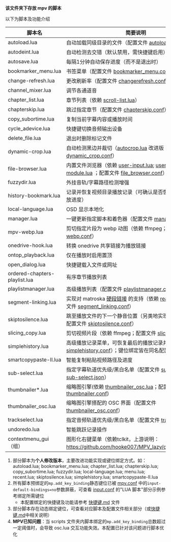 **该文件夹下存放 mpv 的脚本**

以下为脚本及功能介绍

| 脚本名 | 简要说明 |
| --- | --- |
| autoload.lua | 自动加载同级目录的文件（配置文件 [autoload.conf](../script-opts/autoload.conf)） |
| autodeint.lua        | 自动检测去交错（默认禁用，需快捷键启用）       |
| autosave.lua         | 每隔1分钟自动保存进度（而不是退出时）    |
| bookmarker_menu.lua | 书签菜单（配置文件 [bookmarker_menu.conf](../script-opts/bookmarker_menu.conf)） |
| change-refresh.lua   | 更改刷新率（配置文件 [changerefresh.conf](../script-opts/changerefresh.conf)） |
| channel_mixer.lua    | 调节各通道音                             |
| chapter_list.lua | 章节列表（依赖 [scroll-list.lua](../script-modules/scroll-list.lua)） |
| chapterskip.lua | 跳过指定章节（配置文件 [chapterskip.conf](../script-opts/chapterskip.conf)） |
| copy_subortime.lua | 复制当前字幕内容或播放时间 |
| cycle_adevice.lua | 快捷键切换音频输出设备 |
| delete_file.lua | 退出时删除标记文件 |
| dynamic-crop.lua | 自动检测黑边并裁切（[autocrop.lua](https://github.com/mpv-player/mpv/blob/master/TOOLS/lua/autocrop.lua) 改进版；配置文件 [dynamic_crop.conf](../script-opts/dynamic_crop.conf)） |
| file-browser.lua | 内置文件浏览器（依赖 [user-input.lua](../scripts/user-input.lua); [user-input-module.lua](../script-modules/user-input-module.lua) ；配置文件 [file_browser.conf](../script-opts/file_browser.conf)） |
| fuzzydir.lua | 外挂音轨/字幕路径检测增强 |
| history-bookmark.lua | 记录并恢复视频目录播放记录（可确认是否恢复该目录上次播放进度） |
| local-language.lua | OSD 显示本地化 |
| manager.lua | 一键更新指定脚本和着色器（配置文件 [manager.json](../manager.json)） |
| mpv-webp.lua | 剪切指定片段为 webp 动图（依赖 ffmpeg；配置文件 [webp.conf](../script-opts/webp.conf)） |
| onedrive-hook.lua | 转换 onedrive 共享链接为播放链接 |
| ontop_playback.lua            | 仅在播放时启用置顶                                           |
| open_dialog.lua | 快捷键载入文件或网址                                           |
| ordered-chapters-playlist.lua | 有序章节播放列表 |
| playlistmanager.lua | 高级播放列表（配置文件 [playlistmanager.conf](../script-opts/playlistmanager.conf)） |
| segment-linking.lua | 实现对 matroska [硬段链接](https://www.ietf.org/archive/id/draft-ietf-cellar-matroska-06.html#name-hard-linking) 的支持（依赖  [read-file.lua](../script-modules/read-file.lua)；配置文件 [segment_linking.conf](../script-opts/segment_linking.conf)） |
| skiptosilence.lua | 跳至播放文件的下一个静音位置（另类地实现跳 op 的方法；配置文件 [skiptosilence.conf](../script-opts/skiptosilence.conf)） |
| slicing_copy.lua | 剪切视频片段（依赖 ffmpeg；配置文件 [slicing_copy.conf](../script-opts/slicing_copy.conf)） |
| simplehistory.lua | 高级播放记录菜单，可恢复最后的播放记录并播放（配置文件 [simplehistory.conf](../script-opts/simplehistory.conf)）；键位绑定皆在同名配置文件中 |
| smartcopypaste-II.lua         | 智能复制粘贴视频路径及进度                                   |
| sub-select.lua | 指定字幕轨道优先级/黑白名单（配置文件 [sub_select.conf](../script-opts/sub_select.conf)；[sub-select.json](../script-opts/sub-select.json)） |
| thumbnailer*.lua          | 缩略图引擎(依赖 [thumbnailer_osc.lua](../scripts/thumbnailer_osc.lua)；配置文件 [thumbnailer.conf](../script-opts/thumbnailer.conf)) |
| thumbnailer_osc.lua         | 缩略图引擎搭配的 OSC 界面（配置文件 [thumbnailer_osc.conf](../script-opts/thumbnailer_osc.conf)） |
| trackselect.lua               | 指定音频轨道优先级/黑白名单（配置文件 [trackselect.conf](../script-opts/trackselect.conf)） |
| undoredo.lua                  | 智能跳跃记录操作                                             |
| contextmenu_gui（组）         | 图形化右键菜单（依赖tclkit，上游说明：https://github.com/hooke007/MPV_lazy/discussions/60） |
1. 部分脚本为**个人修改版本**，主要改进功能实现或键位绑定方式。如：autoload.lua; bookmarker_menu.lua; chapter_list.lua; chapterskip.lua; copy_subortime.lua; fuzzydir.lua; local-language.lua; menu.lua; recent.lua; skiptosilence.lua; simplehistory.lua;  smartcopypaste-II.lua
2. 所有脚本预绑定的`mp.add_key_binding`静态键位已被 [mpv.conf](../mpv.conf) 中的`input-default-bindings=no`参数屏蔽，可查看 [input.conf](../input.conf)  的"LUA 脚本"部分示例参考绑定所需键位  
   - 本配置绑定的快捷键及功能请参考 [快捷键.md](../快捷键.md) 文件
3. 部分脚本存在动态绑定键位，可查看对应脚本及配置文件相关部分（或[快捷键.md](../快捷键.md)中相关说明）
4. **MPV已知问题**：当 scripts 文件夹内脚本绑定的`mp.add_key_binding`总数超过一定阈值时，会导致 osc.lua 交互功能失效。本配置已针对该问题进行脚本优化

